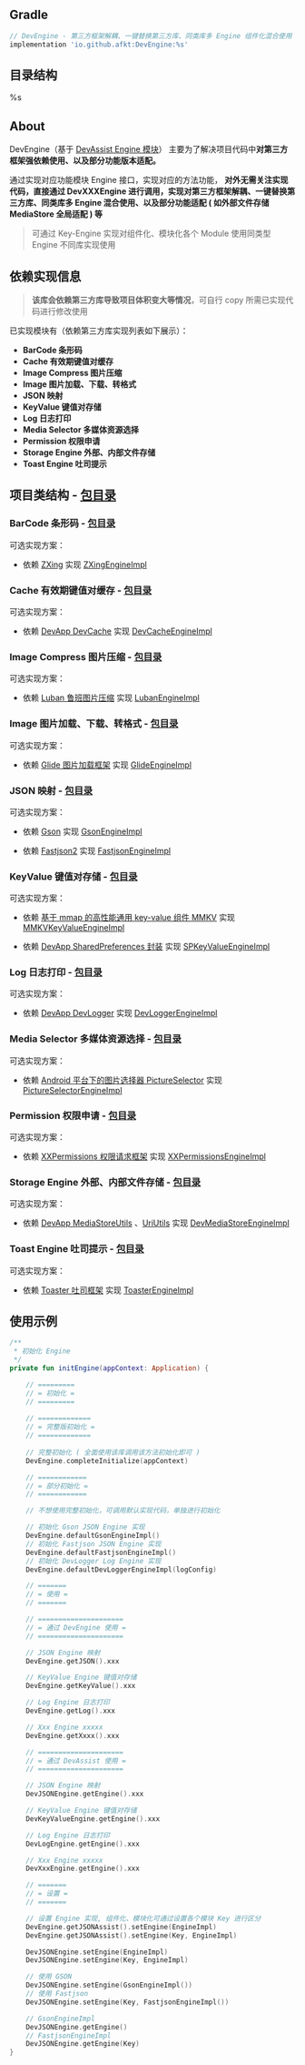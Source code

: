 
## Gradle

```gradle
// DevEngine - 第三方框架解耦、一键替换第三方库、同类库多 Engine 组件化混合使用
implementation 'io.github.afkt:DevEngine:%s'
```

## 目录结构

%s

## About

DevEngine（基于 [DevAssist Engine 模块](https://github.com/afkT/DevUtils/blob/master/lib/DevAssist)）
主要为了解决项目代码中**对第三方框架强依赖使用、以及部分功能版本适配。**

通过实现对应功能模块 Engine 接口，实现对应的方法功能，
**对外无需关注实现代码，直接通过 DevXXXEngine 进行调用，实现对第三方框架解耦、一键替换第三方库、同类库多 Engine 混合使用、以及部分功能适配 ( 如外部文件存储 MediaStore 全局适配 ) 等**

> 可通过 Key-Engine 实现对组件化、模块化各个 Module 使用同类型 Engine 不同库实现使用

## 依赖实现信息

> **该库会依赖第三方库导致项目体积变大等情况**，可自行 copy 所需已实现代码进行修改使用

已实现模块有（依赖第三方库实现列表如下展示）：

* **BarCode 条形码**
* **Cache 有效期键值对缓存**
* **Image Compress 图片压缩**
* **Image 图片加载、下载、转格式**
* **JSON 映射**
* **KeyValue 键值对存储**
* **Log 日志打印**
* **Media Selector 多媒体资源选择**
* **Permission 权限申请**
* **Storage Engine 外部、内部文件存储**
* **Toast Engine 吐司提示**

## 项目类结构 - [包目录](https://github.com/afkT/DevUtils/blob/master/lib/DevEngine/src/main/java/dev/engine)


### BarCode 条形码 - [包目录](https://github.com/afkT/DevUtils/blob/master/lib/DevEngine/src/main/java/dev/engine/barcode)

可选实现方案：

* 依赖 [ZXing](https://github.com/zxing/zxing) 实现 [ZXingEngineImpl](https://github.com/afkT/DevUtils/blob/master/lib/DevEngine/src/main/java/dev/engine/barcode/ZXingEngineImpl.kt)


### Cache 有效期键值对缓存 - [包目录](https://github.com/afkT/DevUtils/blob/master/lib/DevEngine/src/main/java/dev/engine/cache)

可选实现方案：

* 依赖 [DevApp DevCache](https://github.com/afkT/DevUtils/blob/master/lib/DevApp/src/main/java/dev/utils/app/cache)
  实现 [DevCacheEngineImpl](https://github.com/afkT/DevUtils/blob/master/lib/DevEngine/src/main/java/dev/engine/cache/engine_dev_cache.kt)


### Image Compress 图片压缩 - [包目录](https://github.com/afkT/DevUtils/blob/master/lib/DevEngine/src/main/java/dev/engine/compress)

可选实现方案：

* 依赖 [Luban 鲁班图片压缩](https://github.com/Curzibn/Luban)
  实现 [LubanEngineImpl](https://github.com/afkT/DevUtils/blob/master/lib/DevEngine/src/main/java/dev/engine/compress/engine_luban.kt)


### Image 图片加载、下载、转格式 - [包目录](https://github.com/afkT/DevUtils/blob/master/lib/DevEngine/src/main/java/dev/engine/image)

可选实现方案：

* 依赖 [Glide 图片加载框架](https://github.com/bumptech/glide)
  实现 [GlideEngineImpl](https://github.com/afkT/DevUtils/blob/master/lib/DevEngine/src/main/java/dev/engine/image/engine_glide.kt)


### JSON 映射 - [包目录](https://github.com/afkT/DevUtils/blob/master/lib/DevEngine/src/main/java/dev/engine/json)

可选实现方案：

* 依赖 [Gson](https://github.com/google/gson)
  实现 [GsonEngineImpl](https://github.com/afkT/DevUtils/blob/master/lib/DevEngine/src/main/java/dev/engine/json/engine_gson.kt)

* 依赖 [Fastjson2](https://github.com/alibaba/fastjson2)
  实现 [FastjsonEngineImpl](https://github.com/afkT/DevUtils/blob/master/lib/DevEngine/src/main/java/dev/engine/json/engine_fastjson.kt)


### KeyValue 键值对存储 - [包目录](https://github.com/afkT/DevUtils/blob/master/lib/DevEngine/src/main/java/dev/engine/keyvalue)

可选实现方案：

* 依赖 [基于 mmap 的高性能通用 key-value 组件 MMKV](https://github.com/Tencent/MMKV/blob/master/README_CN.md)
  实现 [MMKVKeyValueEngineImpl](https://github.com/afkT/DevUtils/blob/master/lib/DevEngine/src/main/java/dev/engine/keyvalue/engine_mmkv.kt)

* 依赖 [DevApp SharedPreferences 封装](https://github.com/afkT/DevUtils/blob/master/lib/DevApp/src/main/java/dev/utils/app/share)
  实现 [SPKeyValueEngineImpl](https://github.com/afkT/DevUtils/blob/master/lib/DevEngine/src/main/java/dev/engine/keyvalue/engine_sp.kt)


### Log 日志打印 - [包目录](https://github.com/afkT/DevUtils/blob/master/lib/DevEngine/src/main/java/dev/engine/log)

可选实现方案：

* 依赖 [DevApp DevLogger](https://github.com/afkT/DevUtils/blob/master/lib/DevApp/src/main/java/dev/utils/app/logger)
  实现 [DevLoggerEngineImpl](https://github.com/afkT/DevUtils/blob/master/lib/DevEngine/src/main/java/dev/engine/log/engine_dev_logger.kt)


### Media Selector 多媒体资源选择 - [包目录](https://github.com/afkT/DevUtils/blob/master/lib/DevEngine/src/main/java/dev/engine/media)

可选实现方案：

* 依赖 [Android 平台下的图片选择器 PictureSelector](https://github.com/LuckSiege/PictureSelector)
  实现 [PictureSelectorEngineImpl](https://github.com/afkT/DevUtils/blob/master/lib/DevEngine/src/main/java/dev/engine/media/engine_picture_selector.kt)


### Permission 权限申请 - [包目录](https://github.com/afkT/DevUtils/blob/master/lib/DevEngine/src/main/java/dev/engine/permission)

可选实现方案：

* 依赖 [XXPermissions 权限请求框架](https://github.com/getActivity/XXPermissions)
  实现 [XXPermissionsEngineImpl](https://github.com/afkT/DevUtils/blob/master/lib/DevEngine/src/main/java/dev/engine/permission/engine_xxpermissions.kt)


### Storage Engine 外部、内部文件存储 - [包目录](https://github.com/afkT/DevUtils/blob/master/lib/DevEngine/src/main/java/dev/engine/storage)

可选实现方案：

* 依赖 [DevApp MediaStoreUtils](https://github.com/afkT/DevUtils/blob/master/lib/DevApp/src/main/java/dev/utils/app/MediaStoreUtils.java)
  、[UriUtils](https://github.com/afkT/DevUtils/blob/master/lib/DevApp/src/main/java/dev/utils/app/UriUtils.java)
  实现 [DevMediaStoreEngineImpl](https://github.com/afkT/DevUtils/blob/master/lib/DevEngine/src/main/java/dev/engine/storage/engine_dev_media_store.kt)


### Toast Engine 吐司提示 - [包目录](https://github.com/afkT/DevUtils/blob/master/lib/DevEngine/src/main/java/dev/engine/toast)

可选实现方案：

* 依赖 [Toaster 吐司框架](https://github.com/getActivity/Toaster)
  实现 [ToasterEngineImpl](https://github.com/afkT/DevUtils/blob/master/lib/DevEngine/src/main/java/dev/engine/toast/engine_toaster.kt)


## 使用示例

```kotlin
/**
 * 初始化 Engine
 */
private fun initEngine(appContext: Application) {

    // =========
    // = 初始化 =
    // =========
    
    // =============
    // = 完整版初始化 =
    // =============
    
    // 完整初始化 ( 全面使用该库调用该方法初始化即可 )
    DevEngine.completeInitialize(appContext)

    // ============
    // = 部分初始化 =
    // ============

    // 不想使用完整初始化，可调用默认实现代码，单独进行初始化

    // 初始化 Gson JSON Engine 实现
    DevEngine.defaultGsonEngineImpl()
    // 初始化 Fastjson JSON Engine 实现
    DevEngine.defaultFastjsonEngineImpl()
    // 初始化 DevLogger Log Engine 实现
    DevEngine.defaultDevLoggerEngineImpl(logConfig)

    // =======
    // = 使用 =
    // =======

    // =====================
    // = 通过 DevEngine 使用 =
    // =====================

    // JSON Engine 映射
    DevEngine.getJSON().xxx

    // KeyValue Engine 键值对存储
    DevEngine.getKeyValue().xxx

    // Log Engine 日志打印
    DevEngine.getLog().xxx

    // Xxx Engine xxxxx
    DevEngine.getXxxx().xxx

    // =====================
    // = 通过 DevAssist 使用 =
    // =====================

    // JSON Engine 映射
    DevJSONEngine.getEngine().xxx

    // KeyValue Engine 键值对存储
    DevKeyValueEngine.getEngine().xxx

    // Log Engine 日志打印
    DevLogEngine.getEngine().xxx

    // Xxx Engine xxxxx
    DevXxxEngine.getEngine().xxx

    // =======
    // = 设置 =
    // =======

    // 设置 Engine 实现, 组件化、模块化可通过设置各个模块 Key 进行区分
    DevEngine.getJSONAssist().setEngine(EngineImpl)
    DevEngine.getJSONAssist().setEngine(Key, EngineImpl)

    DevJSONEngine.setEngine(EngineImpl)
    DevJSONEngine.setEngine(Key, EngineImpl)

    // 使用 GSON
    DevJSONEngine.setEngine(GsonEngineImpl())
    // 使用 Fastjson
    DevJSONEngine.setEngine(Key, FastjsonEngineImpl())

    // GsonEngineImpl
    DevJSONEngine.getEngine()
    // FastjsonEngineImpl
    DevJSONEngine.getEngine(Key)
}
```